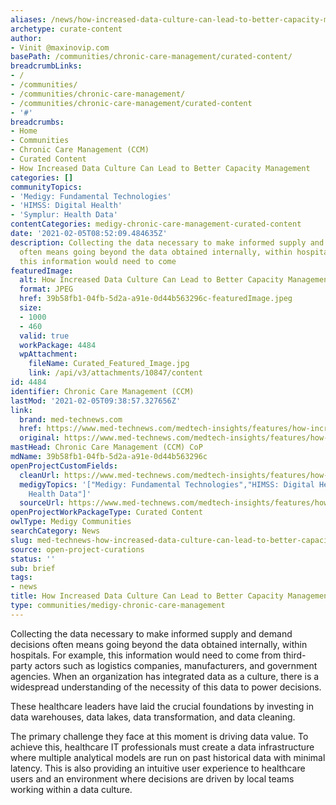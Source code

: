 ```yaml
---
aliases: /news/how-increased-data-culture-can-lead-to-better-capacity-management
archetype: curate-content
author:
- Vinit @maxinovip.com
basePath: /communities/chronic-care-management/curated-content/
breadcrumbLinks:
- /
- /communities/
- /communities/chronic-care-management/
- /communities/chronic-care-management/curated-content
- '#'
breadcrumbs:
- Home
- Communities
- Chronic Care Management (CCM)
- Curated Content
- How Increased Data Culture Can Lead to Better Capacity Management
categories: []
communityTopics:
- 'Medigy: Fundamental Technologies'
- 'HIMSS: Digital Health'
- 'Symplur: Health Data'
contentCategories: medigy-chronic-care-management-curated-content
date: '2021-02-05T08:52:09.484635Z'
description: Collecting the data necessary to make informed supply and demand decisions
  often means going beyond the data obtained internally, within hospitals. For example,
  this information would need to come
featuredImage:
  alt: How Increased Data Culture Can Lead to Better Capacity Management
  format: JPEG
  href: 39b58fb1-04fb-5d2a-a91e-0d44b563296c-featuredImage.jpeg
  size:
  - 1000
  - 460
  valid: true
  workPackage: 4484
  wpAttachment:
    fileName: Curated_Featured_Image.jpg
    link: /api/v3/attachments/10847/content
id: 4484
identifier: Chronic Care Management (CCM)
lastMod: '2021-02-05T09:38:57.327656Z'
link:
  brand: med-technews.com
  href: https://www.med-technews.com/medtech-insights/features/how-increased-data-culture-within-healthcare-leads-to-better/
  original: https://www.med-technews.com/medtech-insights/features/how-increased-data-culture-within-healthcare-leads-to-better/
mastHead: Chronic Care Management (CCM) CoP
mdName: 39b58fb1-04fb-5d2a-a91e-0d44b563296c
openProjectCustomFields:
  cleanUrl: https://www.med-technews.com/medtech-insights/features/how-increased-data-culture-within-healthcare-leads-to-better/
  medigyTopics: '["Medigy: Fundamental Technologies","HIMSS: Digital Health","Symplur:
    Health Data"]'
  sourceUrl: https://www.med-technews.com/medtech-insights/features/how-increased-data-culture-within-healthcare-leads-to-better/
openProjectWorkPackageType: Curated Content
owlType: Medigy Communities
searchCategory: News
slug: med-technews-how-increased-data-culture-can-lead-to-better-capacity-management
source: open-project-curations
status: ''
sub: brief
tags:
- news
title: How Increased Data Culture Can Lead to Better Capacity Management
type: communities/medigy-chronic-care-management
---
```


<p>Collecting the data necessary to make informed supply and demand decisions often means going beyond the data obtained internally, within hospitals. For example, this information would need to come from third-party actors such as logistics companies, manufacturers, and government agencies. When an organization has integrated data as a culture, there is a widespread understanding of the necessity of this data to power decisions.</p><p>These healthcare leaders have laid the crucial foundations by investing in data warehouses, data lakes, data transformation, and data cleaning.</p><p>The primary challenge they face at this moment is driving data value. To achieve this, healthcare IT professionals must create a data infrastructure where multiple analytical models are run on past historical data with minimal latency. This is also providing an intuitive user experience to healthcare users and an environment where decisions are driven by local teams working within a data culture.</p>
